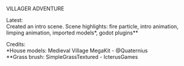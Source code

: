 VILLAGER ADVENTURE

Latest:\
Created an intro scene. Scene highlights: fire particle, intro animation, limping animation, imported models*, godot plugins**

Credits:\
*House models: Medieval Village MegaKit - @Quaternius\
**Grass brush: SimpleGrassTextured - IcterusGames
